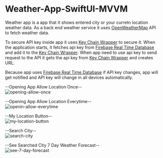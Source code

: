 # Weather-App-SwiftUI-MVVM

Weather app is a app that it shows entered city or your curretn location weather data. As a back end weather service it uses [OpenWeatherMap](https://openweathermap.org/) API to fetch weather data.

To secure API key inside app it uses [Key Chain Wrapper](https://github.com/jrendel/SwiftKeychainWrapper) to secure it. When the application starts, it fetches api key from [Firebase Real Time Database](https://firebase.google.com/) and add it to the [Key Chain Wrapper](https://github.com/jrendel/SwiftKeychainWrapper). When app need to use api key to send request to the API it gets the api key from [Key Chain Wrapper](https://github.com/jrendel/SwiftKeychainWrapper) and creates URL.

Because app uses [Firebase Real Time Database](https://firebase.google.com/) if API key changes, app will get notified and API key will change in all devices automatically.

--Opening App Allow Location Once--  
![opening-allow-once](https://user-images.githubusercontent.com/27813389/98970046-8fff8180-2520-11eb-957a-58d045fdf23a.gif)

--Opening App Allow Location Everytime--  
![openin-allow-everytime](https://user-images.githubusercontent.com/27813389/98970126-a3125180-2520-11eb-837f-6973a495ee38.gif)

--My Location Button--  
![my-location-button](https://user-images.githubusercontent.com/27813389/98970198-b7eee500-2520-11eb-9bef-bc454b13e29c.gif)

--Search City--  
![search-city](https://user-images.githubusercontent.com/27813389/98970265-c9d08800-2520-11eb-914d-869a1dc7ad00.gif)

--See Searched City 7 Day Weather Forecast--  
![see-7-day-forecast](https://user-images.githubusercontent.com/27813389/98970349-e2d93900-2520-11eb-8d58-db0654b3f525.gif)




